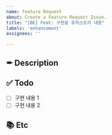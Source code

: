 ```yaml
---
name: feature Request
about: Create a Feature Request Issue.
title: "[BE] Feat: 구현할 유저스토리 내용"
labels: 'enhancement'
assignees: ''

---
```


## ✒ Description
<!-- 설명을 작성해 주세요. -->


## ✅ Todo
- [ ] 구현 내용 1
- [ ] 구현 내용 2 

## 📚 Etc
<!-- 참고한 블로그나 배운점 -->